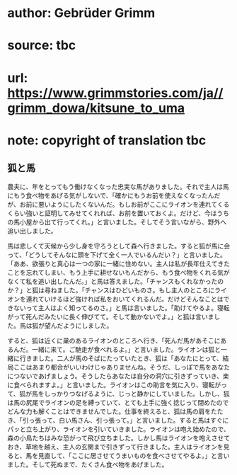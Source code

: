 # author: Gebrüder Grimm
# source: tbc
# url: https://www.grimmstories.com/ja//grimm_dowa/kitsune_to_uma
# note: copyright of translation tbc

## 狐と馬 

農夫に、年をとってもう働けなくなった忠実な馬がありました。それで主人は馬にもう食べ物をあげる気がしないで、「確かにもうお前を使えなくなったんだが、お前に悪いようにしたくないんだ。もしお前がここにライオンを連れてくるくらい強いと証明してみせてくれれば、お前を置いておくよ。だけど、今はうちの馬小屋から出て行ってくれ。」と言いました。そしてそう言いながら、野外へ追い出しました。

馬は悲しくて天候から少し身を守ろうとして森へ行きました。すると狐が馬に会って、「どうしてそんなに頭を下げて全く一人でいるんだい？」と言いました。「ああ、欲張りと真心は一つの家に一緒に住めない。主人は私が長年仕えてきたことを忘れてしまい、もう上手に耕せないもんだから、もう食べ物をくれる気がなくて私を追い出したんだ。」と馬は答えました。「チャンスもくれなかったのか？」と狐は尋ねました。「チャンスはひどいものさ。もし主人のところにライオンを連れていけるほど強ければ私をおいてくれるんだ。だけどそんなことはできないって主人はよく知ってるのさ。」と馬は言いました。「助けてやるよ。寝転がって死んだみたいに長く伸びてて。そして動かないでよ。」と狐は言いました。馬は狐が望んだようにしました。

すると、狐は近くに巣のあるライオンのところへ行き、「死んだ馬があそこにあるんだ。一緒に来て。ご馳走が食べれるよ。」と言いました。ライオンは狐と一緒に行きました。二人が馬のそばにたっていたとき、狐は「あなたにとって、結局ここはあまり都合がいいわけじゃありませんね。そうだ、しっぽで馬をあなたにつないであげましょう。そうしたらあなたは自分の洞穴に引きずっていき、楽に食べられますよ。」と言いました。ライオンはこの助言を気に入り、寝転がって、狐が馬をしっかりつなげるように、じっと静かにしていました。しかし、狐は馬の尻尾でライオンの足を縛っていて、とても上手に強く捻じって閉めたのでどんな力も解くことはできませんでした。仕事を終えると、狐は馬の肩をたたき、「引っ張って、白い馬さん、引っ張って。」と言いました。すると馬はすぐにパッと立ち上がり、ライオンを引いていきました。ライオンは咆え始めたので、森の小鳥たちはみな恐がって飛び立ちました。しかし馬はライオンを咆えさせておき、草地を越え、主人の玄関まで引きずって行きました。主人はライオンを見ると、馬を見直して、「ここに居させてうまいものを食べさせてやるよ。」と言いました。そして死ぬまで、たくさん食べ物をあげました。
